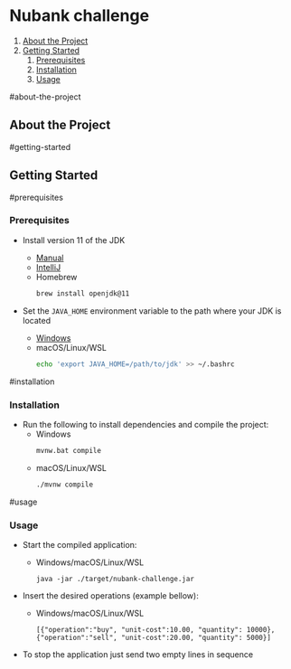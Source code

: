 # Nubank challenge

1. [About the Project](#about-the-project)
2. [Getting Started](#getting-started)
   1. [Prerequisites](#prerequisites)
   2. [Installation](#installation)
   3. [Usage](#usage)

#about-the-project
## About the Project

#getting-started
## Getting Started
#prerequisites
### Prerequisites
- Install version 11 of the JDK
    - [Manual](https://adoptium.net/?variant=openjdk11)
    - [IntelliJ](https://www.jetbrains.com/help/idea/sdk.html#jdk)
    - Homebrew
      ```bash
      brew install openjdk@11
      ```

- Set the `JAVA_HOME` environment variable to the path where your JDK is located
    - [Windows](https://confluence.atlassian.com/doc/setting-the-java_home-variable-in-windows-8895.html)
    - macOS/Linux/WSL
      ```bash
      echo 'export JAVA_HOME=/path/to/jdk' >> ~/.bashrc 
      ```

#installation
### Installation
- Run the following to install dependencies and compile the project:
    - Windows
      ```bash
      mvnw.bat compile
      ```
    - macOS/Linux/WSL
      ```bash
      ./mvnw compile
      ```

#usage
### Usage
- Start the compiled application:
    - Windows/macOS/Linux/WSL
      ```
      java -jar ./target/nubank-challenge.jar
      ```

- Insert the desired operations (example bellow):
    - Windows/macOS/Linux/WSL
      ```
      [{"operation":"buy", "unit-cost":10.00, "quantity": 10000}, {"operation":"sell", "unit-cost":20.00, "quantity": 5000}]
      ```

- To stop the application just send two empty lines in sequence